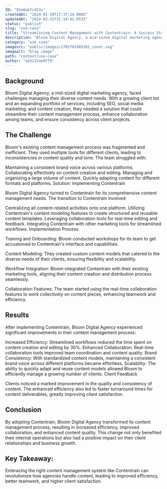 ```yaml
---
ID: "92e8eb7c453c"
createdAt: "2024-01-20T17:37:24.000Z"
updatedAt: "2024-03-31T21:14:42.853Z"
status: "publish"
slug: "use-case"
title: "Streamlining Content Management with Contentrain: A Success Story of \"Bloom Digital Agency\""
description: "Bloom Digital Agency, a mid-sized digital marketing agency, faced challenges managing their diverse content needs. With a growing client list and an expanding portfolio of services, including SEO, social media marketing, and content creation, they needed a solution that could streamline their content management process, enhance collaboration among teams, and ensure consistency across client projects."
category: "use case"
imagesrc: "public/images/1705782485302_cover.svg"
imagealt: "blog image"
path: "content/use-case"
author: "ad3132ae0ff8"
---
```

## Background

Bloom Digital Agency, a mid-sized digital marketing agency, faced challenges managing their diverse content needs. With a growing client list and an expanding portfolio of services, including SEO, social media marketing, and content creation, they needed a solution that could streamline their content management process, enhance collaboration among teams, and ensure consistency across client projects.

## The Challenge

Bloom's existing content management process was fragmented and inefficient. They used multiple tools for different clients, leading to inconsistencies in content quality and tone. The team struggled with:

Maintaining a consistent brand voice across various platforms. Collaborating effectively on content creation and editing. Managing and organizing a large volume of content. Quickly adapting content for different formats and platforms. Solution: Implementing Contentrain

Bloom Digital Agency turned to Contentrain for its comprehensive content management needs. The transition to Contentrain involved:

Centralizing all content-related activities onto one platform. Utilizing Contentrain's content modeling features to create structured and reusable content templates. Leveraging collaboration tools for real-time editing and feedback. Integrating Contentrain with other marketing tools for streamlined workflows. Implementation Process

Training and Onboarding: Bloom conducted workshops for its team to get accustomed to Contentrain's interface and capabilities.

Content Modeling: They created custom content models that catered to the diverse needs of their clients, ensuring flexibility and scalability.

Workflow Integration: Bloom integrated Contentrain with their existing marketing tools, aligning their content creation and distribution process seamlessly.

Collaboration Features: The team started using the real-time collaboration features to work collectively on content pieces, enhancing teamwork and efficiency.

## Results

After implementing Contentrain, Bloom Digital Agency experienced significant improvements in their content management process:

Increased Efficiency: Streamlined workflows reduced the time spent on content creation and editing by 30%. Enhanced Collaboration: Real-time collaboration tools improved team coordination and content quality. Brand Consistency: With standardized content models, maintaining a consistent brand voice across different platforms became effortless. Scalability: The ability to quickly adapt and reuse content models allowed Bloom to efficiently manage a growing number of clients. Client Feedback

Clients noticed a marked improvement in the quality and consistency of content. The enhanced efficiency also led to faster turnaround times for content deliverables, greatly improving client satisfaction.

## Conclusion

By adopting Contentrain, Bloom Digital Agency transformed its content management process, resulting in increased efficiency, improved collaboration, and enhanced content quality. This change not only benefited their internal operations but also had a positive impact on their client relationships and business growth.

## Key Takeaway:

Embracing the right content management system like Contentrain can revolutionize how agencies handle content, leading to improved efficiency, better teamwork, and higher client satisfaction.